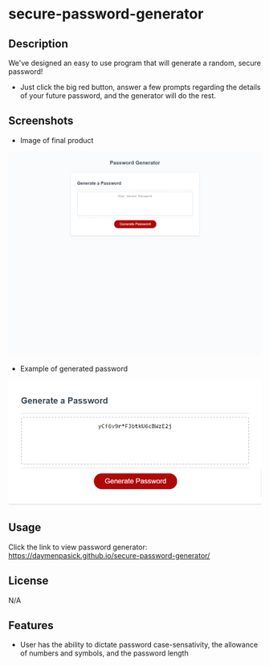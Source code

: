 # secure-password-generator



## Description

 We've designed an easy to use program that will generate a random, secure password!

- Just click the big red button, answer a few prompts regarding the details of your future password, and the generator will do the rest.

## Screenshots

- Image of final product 

![comeplted product website screenshot](./Assets/imgs/password-generator-full%20page.png)

- Example of generated password 

![comeplted product website screenshot](./Assets/imgs/password-generator-active.png) 


## Usage

Click the link to view password generator: 
https://daymenpasick.github.io/secure-password-generator/



## License

N/A

## Features

 - User has the ability to dictate password case-sensativity, the allowance of numbers and symbols, and the password length